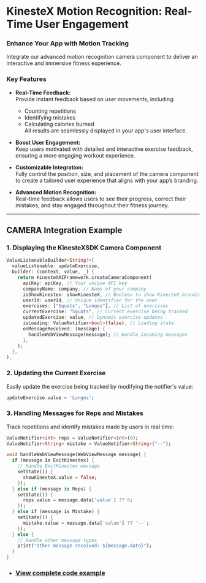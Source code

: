 # KinesteX Motion Recognition: Real-Time User Engagement

### **Enhance Your App with Motion Tracking**
Integrate our advanced motion recognition camera component to deliver an interactive and immersive fitness experience. 

### **Key Features**
- **Real-Time Feedback:**  
  Provide instant feedback based on user movements, including:
  - Counting repetitions
  - Identifying mistakes
  - Calculating calories burned  
  All results are seamlessly displayed in your app's user interface.

- **Boost User Engagement:**  
  Keep users motivated with detailed and interactive exercise feedback, ensuring a more engaging workout experience.

- **Customizable Integration:**  
  Fully control the position, size, and placement of the camera component to create a tailored user experience that aligns with your app’s branding.

- **Advanced Motion Recognition:**  
  Real-time feedback allows users to see their progress, correct their mistakes, and stay engaged throughout their fitness journey.

---

## **CAMERA Integration Example**

### **1. Displaying the KinesteXSDK Camera Component**

```dart
ValueListenableBuilder<String?>(
  valueListenable: updateExercise,
  builder: (context, value, _) {
    return KinesteXAIFramework.createCameraComponent(
      apiKey: apiKey, // Your unique API key
      companyName: company, // Name of your company
      isShowKinestex: showKinesteX, // Boolean to show KinesteX branding
      userId: userId, // Unique identifier for the user
      exercises: ["Squats", "Lunges"], // List of exercises
      currentExercise: "Squats", // Current exercise being tracked
      updatedExercise: value, // Dynamic exercise updates
      isLoading: ValueNotifier<bool>(false), // Loading state
      onMessageReceived: (message) {
        handleWebViewMessage(message); // Handle incoming messages
      },
    );
  },
),
```

### **2. Updating the Current Exercise**
Easily update the exercise being tracked by modifying the notifier's value:

```dart
updateExercise.value = 'Lunges';
```

### **3. Handling Messages for Reps and Mistakes**
Track repetitions and identify mistakes made by users in real time:

```dart
ValueNotifier<int> reps = ValueNotifier<int>(0);
ValueNotifier<String> mistake = ValueNotifier<String>("--");

void handleWebViewMessage(WebViewMessage message) {
  if (message is ExitKinestex) {
    // Handle ExitKinestex message
    setState(() {
      showKinesteX.value = false;
    });
  } else if (message is Reps) {
    setState(() {
      reps.value = message.data['value'] ?? 0;
    });
  } else if (message is Mistake) {
    setState(() {
      mistake.value = message.data['value'] ?? '--';
    });
  } else {
    // Handle other message types
    print("Other message received: ${message.data}");
  }
}
```

- ### [View complete code example](../../examples/motion-analysis.md)